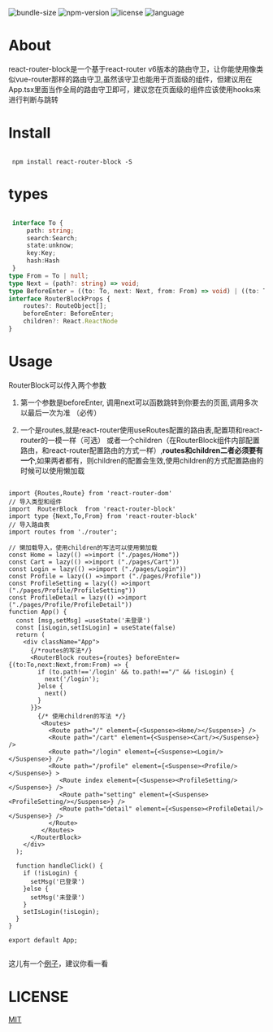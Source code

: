 ![bundle-size](https://img.shields.io/bundlephobia/min/react-router-block?color=green) 
![npm-version](https://img.shields.io/npm/v/react-router-block)
![license](https://img.shields.io/npm/l/react-router-block)
![language](https://img.shields.io/badge/language-typescript-blue)

# About

react-router-block是一个基于react-router v6版本的路由守卫，让你能使用像类似vue-router那样的路由守卫,虽然该守卫也能用于页面级的组件，但建议用在App.tsx里面当作全局的路由守卫即可，建议您在页面级的组件应该使用hooks来进行判断与跳转
# Install

```

 npm install react-router-block -S

```
# types

```typescript

 interface To {
     path: string;
     search:Search;
     state:unknow;
     key:Key;
     hash:Hash
 }
type From = To | null;
type Next = (path?: string) => void;
type BeforeEnter = ((to: To, next: Next, from: From) => void) | ((to: To, next: Next) => void);
interface RouterBlockProps {
    routes?: RouteObject[];
    beforeEnter: BeforeEnter;
    children?: React.ReactNode
}

```

# Usage

RouterBlock可以传入两个参数
1. 第一个参数是beforeEnter, 调用next可以函数跳转到你要去的页面,调用多次以最后一次为准 （必传）

2. 一个是routes,就是react-router使用useRoutes配置的路由表,配置项和react-router的一模一样（可选）
或者一个children（在RouterBlock组件内部配置路由，和react-router配置路由的方式一样）,**routes和children二者必须要有一个**,如果两者都有，则children的配置会生效,使用children的方式配置路由的时候可以使用懒加载

```tsx

import {Routes,Route} from 'react-router-dom'
// 导入类型和组件
import  RouterBlock  from 'react-router-block'
import type {Next,To,From} from 'react-router-block'
// 导入路由表
import routes from './router';

// 懒加载导入，使用children的写法可以使用懒加载
const Home = lazy(() =>import ("./pages/Home"))
const Cart = lazy(() =>import ("./pages/Cart"))
const Login = lazy(() =>import ("./pages/Login"))
const Profile = lazy(() =>import ("./pages/Profile"))
const ProfileSetting = lazy(() =>import ("./pages/Profile/ProfileSetting"))
const ProfileDetail = lazy(() =>import ("./pages/Profile/ProfileDetail"))
function App() {
  const [msg,setMsg] =useState('未登录')
  const [isLogin,setIsLogin] = useState(false)
  return (
    <div className="App">
      {/*routes的写法*/}
      <RouterBlock routes={routes} beforeEnter={(to:To,next:Next,from:From) => {
        if (to.path!=='/login' && to.path!=="/" && !isLogin) {
          next('/login');
        }else {
          next()
        }
      }}>
        {/* 使用children的写法 */}
         <Routes>
           <Route path="/" element={<Suspense><Home/></Suspense>} />
           <Route path="/cart" element={<Suspense><Cart/></Suspense>} />
           <Route path="/login" element={<Suspense><Login/></Suspense>} />
           <Route path="/profile" element={<Suspense><Profile/></Suspense>} >
              <Route index element={<Suspense><ProfileSetting/></Suspense>} />
              <Route path="setting" element={<Suspense><ProfileSetting/></Suspense>} />
              <Route path="detail" element={<Suspense><ProfileDetail/></Suspense>} />
           </Route>
         </Routes>
      </RouterBlock>
    </div>
  ); 

  function handleClick() {
    if (!isLogin) {
      setMsg('已登录')
    }else {
      setMsg('未登录')
    }
    setIsLogin(!isLogin);
  }
}

export default App;


```

这儿有一个[例子](https://github.com/left0ver/react-router-block/blob/main/example)，建议你看一看

# LICENSE

[MIT](https://github.com/left0ver/react-router-block/blob/main/LICENSE)
